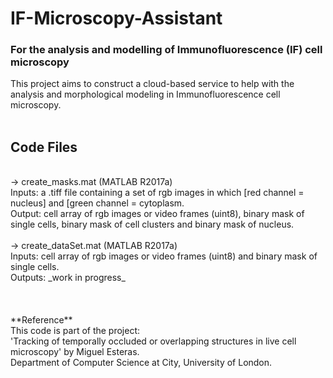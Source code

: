 # IF-Microscopy-Assistant
### For the analysis and modelling of Immunofluorescence (IF) cell microscopy
This project aims to construct a cloud-based service to help with the analysis and morphological modeling in Immunofluorescence cell microscopy.
<br><br>
## Code Files
<br>
-> create_masks.mat (MATLAB R2017a) <br>
Inputs: a .tiff file containing a set of rgb images in which [red channel = nucleus] and [green channel = cytoplasm. <br>
Output: cell array of rgb images or video frames (uint8), binary mask of single cells, binary mask of cell clusters and binary mask of nucleus. <br><br>
-> create_dataSet.mat  (MATLAB R2017a) <br>
Inputs: cell array of rgb images or video frames (uint8) and binary mask of single cells. <br>
Outputs: _work in progress_
<br><br><br><br>
**Reference**
<br>
This code is part of the project: <br>
'Tracking of temporally occluded or overlapping structures in live cell microscopy' by Miguel Esteras. <br>
Department of Computer Science at City, University of London.
